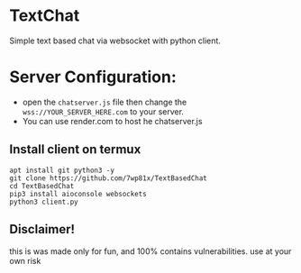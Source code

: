 # TextChat
Simple text based chat via websocket with python client.

# Server Configuration:
- open the `chatserver.js` file then change the `wss://YOUR_SERVER_HERE.com` to your server.
- You can use render.com to host he chatserver.js

## Install client on termux
```
apt install git python3 -y
git clone https://github.com/7wp81x/TextBasedChat
cd TextBasedChat
pip3 install aioconsole websockets
python3 client.py
```

## Disclaimer!
this is was made only for fun, and 100% contains vulnerabilities. use at your own risk
